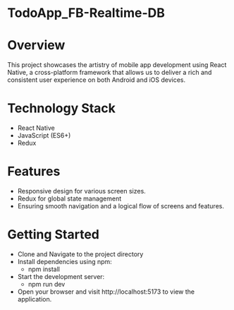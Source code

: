 # TodoApp_FB-Realtime-DB

# Overview
This project showcases the artistry of mobile app development using React Native, a cross-platform framework that allows us to deliver a rich and consistent user experience on both Android and iOS devices.

# Technology Stack
 - React Native
 - JavaScript (ES6+)
 - Redux

# Features
 - Responsive design for various screen sizes.
 - Redux for global state management
 - Ensuring smooth navigation and a logical flow of screens and features.

# Getting Started
 - Clone and Navigate to the project directory
 - Install dependencies using npm:
    - npm install
 - Start the development server:
    - npm run dev
 - Open your browser and visit http://localhost:5173 to view the application.

